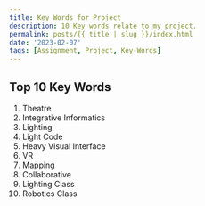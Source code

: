 ```yaml
---
title: Key Words for Project
description: 10 Key words relate to my project.
permalink: posts/{{ title | slug }}/index.html
date: '2023-02-07'
tags: [Assignment, Project, Key-Words]
---
```



## Top 10 Key Words

1. Theatre
2. Integrative Informatics
3. Lighting
4. Light Code
5. Heavy Visual Interface
6. VR
7. Mapping
8. Collaborative
9. Lighting Class
10. Robotics Class


